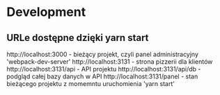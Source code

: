 # Development

## URLe dostępne dzięki yarn start

http://localhost:3000 - bieżący projekt, czyli panel administracyjny 'webpack-dev-server'
http://localhost:3131 - strona pizzerii dla klientów
http://localhost:3131/api - API projektu
http://localhost:3131/api/db - podgląd całej bazy danych w API
http://localhost:3131/panel - stan bieżącego projektu z momemntu uruchomienia 'yarn start'
